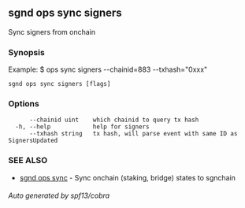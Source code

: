 ## sgnd ops sync signers

Sync signers from onchain

### Synopsis

Example:
$ <appd> ops sync signers --chainid=883 --txhash="0xxx"

```
sgnd ops sync signers [flags]
```

### Options

```
      --chainid uint    which chainid to query tx hash
  -h, --help            help for signers
      --txhash string   tx hash, will parse event with same ID as SignersUpdated
```

### SEE ALSO

* [sgnd ops sync](sgnd_ops_sync.md)	 - Sync onchain (staking, bridge) states to sgnchain

###### Auto generated by spf13/cobra
